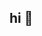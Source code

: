 ## hi  👋

<!--
**wadmio/wadmio** is a ✨ _special_ ✨ repository because its `README.md` (this file) appears on your GitHub profile.

Here are some ideas to get you started:

- 🔭 currently honing my skills...
- ⚡ Fun fact: its a secret ...
-->
